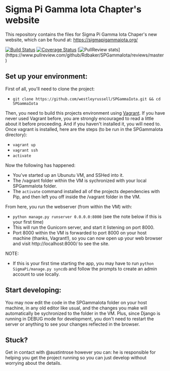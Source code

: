 # Sigma Pi Gamma Iota Chapter's website

This repository contains the files for Sigma Pi Gamma Iota Chaper's new website, which can be found at: https://sigmapigammaiota.org/

[![Build Status](https://travis-ci.org/Rdbaker/SPGammaIota.svg?branch=master)](https://travis-ci.org/Rdbaker/SPGammaIota)
[![Coverage Status](https://coveralls.io/repos/Rdbaker/SPGammaIota/badge.png?branch=master)](https://coveralls.io/r/Rdbaker/SPGammaIota?branch=master)
[![PullReview stats](https://www.pullreview.com/github/Rdbaker/SPGammaIota/badges/master.svg?)](https://www.pullreview.com/github/Rdbaker/SPGammaIota/reviews/master)

## Set up your environment:

First of all, you'll need to clone the project:
* `git clone https://github.com/westleyrussell/SPGammaIota.git && cd SPGammaIota`

Then, you need to build this projects environment using [Vagrant](http://www.vagrantup.com/). If you have never used Vagrant before, you are strongly encouraged to read a little about it before proceeding. And if you haven't installed it, you will need to. Once vagrant is installed, here are the steps (to be run in the SPGammaIota directory):
* `vagrant up`
* `vagrant ssh`
* `activate`

Now the following has happened:
* You've started up an Ubunutu VM, and SSHed into it.
* The /vagrant folder within the VM is sychronized with your local SPGammaIota folder.
* The `activate` command installed all of the projects dependencies with Pip, and then left you off inside the /vagrant folder in the VM.

From here, you run the webserver (from within the VM) with:
* `python manage.py runserver 0.0.0.0:8000` (see the note below if this is your first time)
* This will run the Gunicorn server, and start it listening on port 8000.
* Port 8000 within the VM is forwarded to port 8000 on your host machine (thanks, Vagrant!), so you can now open up your web browser and visit http://localhost:8000/ to see the site.

NOTE:
* If this is your first time starting the app, you may have to run `python SigmaPi/manage.py syncdb` and follow the prompts to create an admin account to use locally.

## Start developing:
You may now edit the code in the SPGammaIota folder on your host machine, in any old editor like usual, and the changes you make will automatically be sychronized to the folder in the VM. Plus, since Django is running in DEBUG mode for development, you don't need to restart the server or anything to see your changes reflected in the browser.

## Stuck?
Get in contact with @austintrose however you can: he is responsible for helping you get the project running so you can just develop without worrying about the details.
